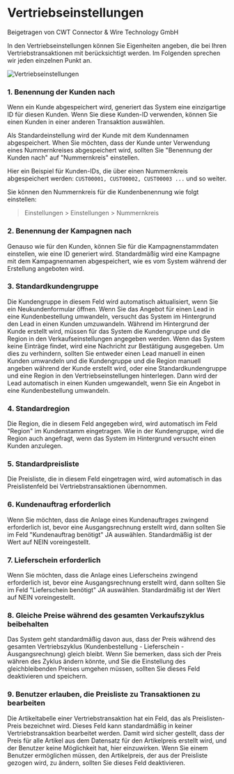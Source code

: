 <!-- add-breadcrumbs -->
# Vertriebseinstellungen
<span class="text-muted contributed-by">Beigetragen von CWT Connector & Wire Technology GmbH</span>

In den Vertriebseinstellungen können Sie Eigenheiten angeben, die bei Ihren Vertriebstransaktionen mit berücksichtigt werden. Im Folgenden sprechen wir jeden einzelnen Punkt an.

<img class="screenshot" alt="Vertriebseinstellungen" src="{{docs_base_url}}/assets/img/selling/selling-settings.png">

### 1\. Benennung der Kunden nach

Wenn ein Kunde abgespeichert wird, generiert das System eine einzigartige ID für diesen Kunden. Wenn Sie diese Kunden-ID verwenden, können Sie einen Kunden in einer anderen Transaktion auswählen.

Als Standardeinstellung wird der Kunde mit dem Kundennamen abgespeichert. When Sie möchten, dass der Kunde unter Verwendung eines Nummernkreises abgespeichert wird, sollten Sie "Benennung der Kunden nach" auf "Nummernkreis" einstellen.

Hier ein Beispiel für Kunden-IDs, die über einen Nummernkreis abgespeichert werden: `CUST00001, CUST00002, CUST00003 ...` und so weiter.

Sie können den Nummernkreis für die Kundenbenennung wie folgt einstellen:

> Einstellungen > Einstellungen > Nummernkreis

### 2\. Benennung der Kampagnen nach

Genauso wie für den Kunden, können Sie für die Kampagnenstammdaten einstellen, wie eine ID generiert wird. Standardmäßig wird eine Kampagne mit dem Kampagnennamen abgespeichert, wie es vom System während der Erstellung angeboten wird.

### 3\. Standardkundengruppe

Die Kundengruppe in diesem Feld wird automatisch aktualisiert, wenn Sie ein Neukundenformular öffnen. Wenn Sie das Angebot für einen Lead in eine Kundenbestellung umwandeln, versucht das System im Hintergrund den Lead in einen Kunden umzuwandeln. Während im Hintergrund der Kunde erstellt wird, müssen für das System die Kundengruppe und die Region in den Verkaufseinstellungen angegeben werden. Wenn das System keine Einträge findet, wird eine Nachricht zur Bestätigung ausgegeben. Um dies zu verhindern, sollten Sie entweder einen Lead manuell in einen Kunden umwandeln und die Kundengruppe und die Region manuell angeben während der Kunde erstellt wird, oder eine Standardkundengruppe und eine Region in den Vertriebseinstellungen hinterlegen. Dann wird der Lead automatisch in einen Kunden umgewandelt, wenn Sie ein Angebot in eine Kundenbestellung umwandeln.

### 4\. Standardregion
Die Region, die in diesem Feld angegeben wird, wird automatisch im Feld "Region" im Kundenstamm eingetragen.
Wie in der Kundengruppe, wird die Region auch angefragt, wenn das System im Hintergrund versucht einen Kunden anzulegen.

### 5\. Standardpreisliste
Die Preisliste, die in diesem Feld eingetragen wird, wird automatisch in das Preislistenfeld bei Vertriebstransaktionen übernommen.

### 6\. Kundenauftrag erforderlich
Wenn Sie möchten, dass die Anlage eines Kundenauftrages zwingend erforderlich ist, bevor eine Ausgangsrechnung erstellt wird, dann sollten Sie im Feld "Kundenauftrag benötigt" JA auswählen. Standardmäßig ist der Wert auf NEIN voreingestellt.

### 7\. Lieferschein erforderlich
Wenn Sie möchten, dass die Anlage eines Lieferscheins zwingend erforderlich ist, bevor eine Ausgangsrechnung erstellt wird, dann sollten Sie im Feld "Lieferschein benötigt" JA auswählen. Standardmäßig ist der Wert auf NEIN voreingestellt.

### 8\. Gleiche Preise während des gesamten Verkaufszyklus beibehalten
Das System geht standardmäßig davon aus, dass der Preis während des gesamten Vertriebszyklus (Kundenbestellung - Lieferschein - Ausgangsrechnung) gleich bleibt. Wenn Sie bemerken, dass sich der Preis währen des Zyklus ändern könnte, und Sie die Einstellung des gleichbleibenden Preises umgehen müssen, sollten Sie dieses Feld deaktivieren und speichern.

### 9\. Benutzer erlauben, die Preisliste zu Transaktionen zu bearbeiten
Die Artikeltabelle einer Vertriebstransaktion hat ein Feld, das als Preislisten-Preis bezeichnet wird. Dieses Feld kann standardmäßig in keiner Vertriebstransaktion bearbeitet werden. Damit wird sicher gestellt, dass der Preis für alle Artikel aus dem Datensatz für den Artikelpreis erstellt wird, und der Benutzer keine Möglichkeit hat, hier einzuwirken.
Wenn Sie einem Benutzer ermöglichen müssen, den Artikelpreis, der aus der Preisliste gezogen wird, zu ändern, sollten Sie dieses Feld deaktivieren.
